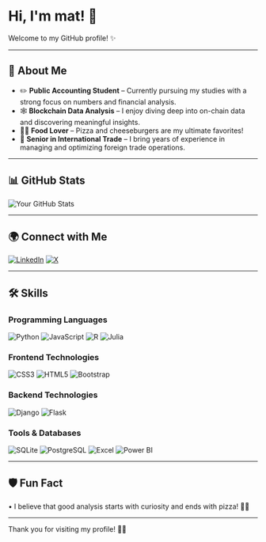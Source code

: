 # Hi, I'm mat! 👋

Welcome to my GitHub profile! ✨

---

## 🐧 About Me
- ✏️ **Public Accounting Student** – Currently pursuing my studies with a strong focus on numbers and financial analysis.
- 🕸️ **Blockchain Data Analysis** – I enjoy diving deep into on-chain data and discovering meaningful insights.
- 🍕🍔 **Food Lover** – Pizza and cheeseburgers are my ultimate favorites!
- 💼 **Senior in International Trade** – I bring years of experience in managing and optimizing foreign trade operations.

---

## 📊 GitHub Stats
![Your GitHub Stats](https://github-readme-stats.vercel.app/api?username=your-username&show_icons=true&theme=tokyonight)

---

## 🌍 Connect with Me
[![LinkedIn](https://skillicons.dev/icons?i=linkedin)](https://www.linkedin.com/in/your-username)
[![X](https://skillicons.dev/icons?i=twitter)](https://x.com/your-username)

---

## 🛠️ Skills

### Programming Languages
![Python](https://skillicons.dev/icons?i=python)
![JavaScript](https://skillicons.dev/icons?i=javascript)
![R](https://skillicons.dev/icons?i=r)
![Julia](https://skillicons.dev/icons?i=julia)

### Frontend Technologies
![CSS3](https://skillicons.dev/icons?i=css)
![HTML5](https://skillicons.dev/icons?i=html)
![Bootstrap](https://skillicons.dev/icons?i=bootstrap)

### Backend Technologies
![Django](https://skillicons.dev/icons?i=django)
![Flask](https://skillicons.dev/icons?i=flask)

### Tools & Databases
![SQLite](https://skillicons.dev/icons?i=sqlite)
![PostgreSQL](https://skillicons.dev/icons?i=postgres)
![Excel](https://skillicons.dev/icons?i=excel)
![Power BI](https://skillicons.dev/icons?i=powerbi)

---

## 🛡️ Fun Fact
• I believe that good analysis starts with curiosity and ends with pizza! 🍕😂

---

Thank you for visiting my profile! 👋✨
